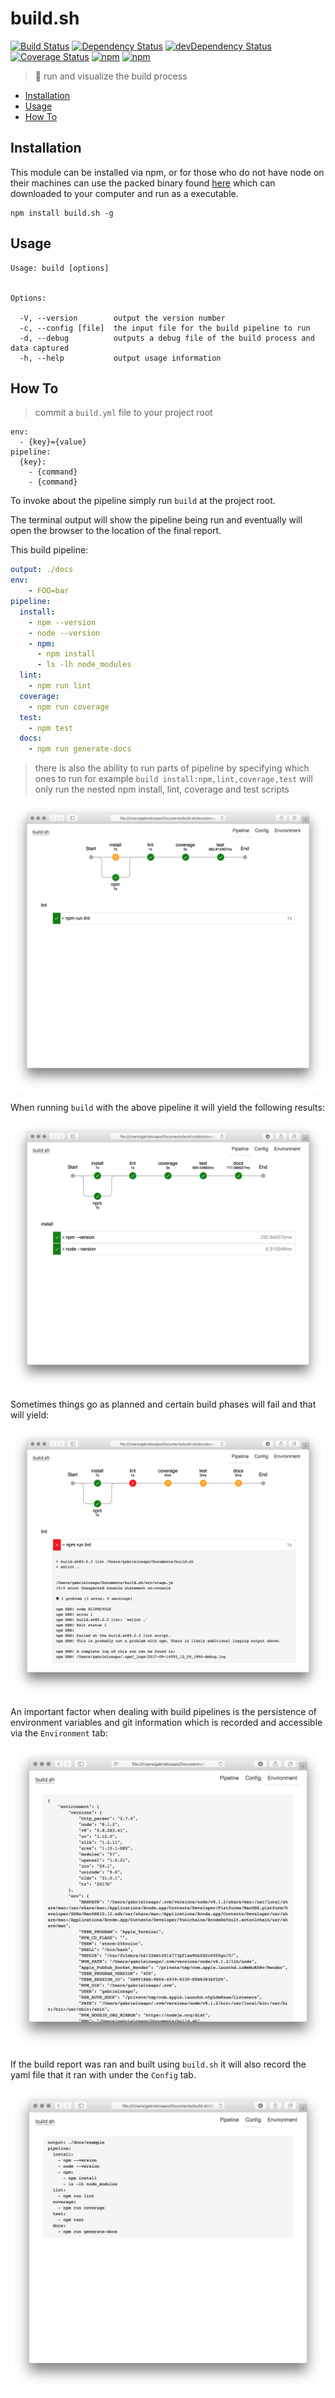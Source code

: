 # build.sh

[![Build Status](https://travis-ci.org/gabrielcsapo/build.sh.svg?branch=master)](https://travis-ci.org/gabrielcsapo/build.sh)
[![Dependency Status](https://starbuck.gabrielcsapo.com/badge/github/gabrielcsapo/build.sh/status.svg)](https://starbuck.gabrielcsapo.com/github/gabrielcsapo/build.sh)
[![devDependency Status](https://starbuck.gabrielcsapo.com/badge/github/gabrielcsapo/build.sh/dev-status.svg)](https://starbuck.gabrielcsapo.com/github/gabrielcsapo/build.sh#info=devDependencies)
[![Coverage Status](https://lcov-server.gabrielcsapo.com/badge/github%2Ecom/gabrielcsapo/build.sh.svg)](https://lcov-server.gabrielcsapo.com/coverage/github%2Ecom/gabrielcsapo/build.sh)
[![npm](https://img.shields.io/npm/dt/build.sh.svg?maxAge=2592000)]()
[![npm](https://img.shields.io/npm/dm/build.sh.svg?maxAge=2592000)]()

> 🔨 run and visualize the build process

<!-- TOC depthFrom:2 depthTo:6 withLinks:1 updateOnSave:1 orderedList:0 -->

- [Installation](#installation)
- [Usage](#usage)
- [How To](#how-to)

<!-- /TOC -->

## Installation

This module can be installed via npm, or for those who do not have node on their machines can use the packed binary found [here](https://github.com/gabrielcsapo/build.sh/releases) which can downloaded to your computer and run as a executable.

```
npm install build.sh -g
```

## Usage

```
Usage: build [options]


Options:

  -V, --version        output the version number
  -c, --config [file]  the input file for the build pipeline to run
  -d, --debug          outputs a debug file of the build process and data captured
  -h, --help           output usage information
```

## How To

> commit a `build.yml` file to your project root

```
env:
  - {key}={value}
pipeline:
  {key}:
    - {command}
    - {command}
```

To invoke about the pipeline simply run `build` at the project root.

The terminal output will show the pipeline being run and eventually will open the browser to the location of the final report.

This build pipeline:

```yaml
output: ./docs
env:
    - FOO=bar
pipeline:
  install:
    - npm --version
    - node --version
    - npm:
      - npm install
      - ls -lh node_modules
  lint:
    - npm run lint
  coverage:
    - npm run coverage
  test:
    - npm test
  docs:
    - npm run generate-docs
```

> there is also the ability to run parts of pipeline by specifying which ones to run for example `build install:npm,lint,coverage,test` will only run the nested npm install, lint, coverage and test scripts

![subset.png](./docs/subset.png)

When running `build` with the above pipeline it will yield the following results:

![success.png](./docs/success.png)

Sometimes things go as planned and certain build phases will fail and that will yield:

![fail.png](./docs/fail.png)

An important factor when dealing with build pipelines is the persistence of environment variables and git information which is recorded and accessible via the `Environment` tab:

![environment.png](./docs/environment.png)

If the build report was ran and built using `build.sh` it will also record the yaml file that it ran with under the `Config` tab.

![config.png](./docs/config.png)
